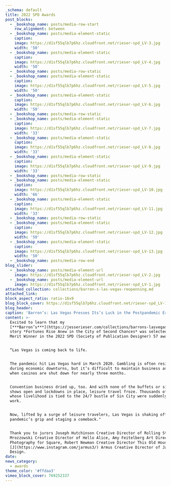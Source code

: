 ```yaml
---
_schema: default
title: 2022 SPD Awards
post_blocks:
  - _bookshop_name: posts/media-row-start
    row_alignment: between
  - _bookshop_name: posts/media-element-static
    caption:
    image: https://d1sf55qlb7p6hz.cloudfront.net/rieser-spd_LV-3.jpg
    width: '50'
  - _bookshop_name: posts/media-element-static
    caption:
    image: https://d1sf55qlb7p6hz.cloudfront.net/rieser-spd_LV-4.jpg
    width: '50'
  - _bookshop_name: posts/media-row-static
  - _bookshop_name: posts/media-element-static
    caption:
    image: https://d1sf55qlb7p6hz.cloudfront.net/rieser-spd_LV-5.jpg
    width: '50'
  - _bookshop_name: posts/media-element-static
    caption:
    image: https://d1sf55qlb7p6hz.cloudfront.net/rieser-spd_LV-6.jpg
    width: '50'
  - _bookshop_name: posts/media-row-static
  - _bookshop_name: posts/media-element-static
    caption:
    image: https://d1sf55qlb7p6hz.cloudfront.net/rieser-spd_LV-7.jpg
    width: '33'
  - _bookshop_name: posts/media-element-static
    caption:
    image: https://d1sf55qlb7p6hz.cloudfront.net/rieser-spd_LV-8.jpg
    width: '33'
  - _bookshop_name: posts/media-element-static
    caption:
    image: https://d1sf55qlb7p6hz.cloudfront.net/rieser-spd_LV-9.jpg
    width: '33'
  - _bookshop_name: posts/media-row-static
  - _bookshop_name: posts/media-element-static
    caption:
    image: https://d1sf55qlb7p6hz.cloudfront.net/rieser-spd_LV-10.jpg
    width: '66'
  - _bookshop_name: posts/media-element-static
    caption:
    image: https://d1sf55qlb7p6hz.cloudfront.net/rieser-spd_LV-11.jpg
    width: '33'
  - _bookshop_name: posts/media-row-static
  - _bookshop_name: posts/media-element-static
    caption:
    image: https://d1sf55qlb7p6hz.cloudfront.net/rieser-spd_LV-12.jpg
    width: '50'
  - _bookshop_name: posts/media-element-static
    caption:
    image: https://d1sf55qlb7p6hz.cloudfront.net/rieser-spd_LV-13.jpg
    width: '50'
  - _bookshop_name: posts/media-row-end
blog_slider:
  - _bookshop_name: posts/media-element-url
    image: https://d1sf55qlb7p6hz.cloudfront.net/rieser-spd_LV-2.jpg
  - _bookshop_name: posts/media-element-url
    image: https://d1sf55qlb7p6hz.cloudfront.net/rieser-spd_LV-1.jpg
attached_collection: collections/barron-s-las-vegas-reopenning.md
attached_link:
block_aspect_ratio: ratio-16x9
blog_block_cover: https://d1sf55qlb7p6hz.cloudfront.net/rieser-spd_LV-1.jpg
blog_header:
caption: 'Barron’s: Las Vegas Presses Its’s Luck in the Postpandemic Era'
content: >-
  Excited to learn that my
  [***Barron’s***](https://jesserieser.com/collections/barrons-lasvegas) cover
  story *Fortunes Rise Anew in the City of Second Chances* was selected as a
  Merit Winner in the 2022 SPD (Society of Publication Designer) 57 awards.


  “Las Vegas is coming back to life.


  The pandemic hit Las Vegas hard in March 2020. Gambling is often resilient
  during economic downturns, but it’s difficult to maintain business as usual
  when casinos are shut down for nearly three months.


  Convention business dried up, too. And with none of the buffets or signature
  shows open and lockdowns in place, leisure travel froze. Thousands of workers
  whose livelihood is tied to the 24/7 bustle of Sin City were suddenly out of
  work.


  Now, lifted by a surge of leisure travelers, Las Vegas is shaking off the
  pandemic’s grip and staging a comeback.⁠⁠"


  Thank you to jurors Joseph Hutchinson Creative Director of Rolling Stone, Nick
  Mrozzowski Creative Director of Hello Alice, Amy Feitelberg Art Director of
  Photography for Square, Robert Newman Creative Director This Old House, and
  [J](https://www.instagram.com/jarmus3/) Armus Creative Director of Jarmus
  Design. ⁠
date:
news_category:
  - awards
theme_color: '#ffdaa3'
vimeo_block_cover: 769252337
---
```

